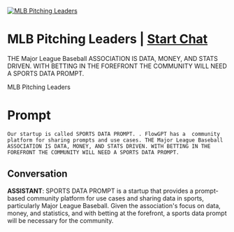 
[![MLB Pitching Leaders](https://flow-prompt-covers.s3.us-west-1.amazonaws.com/icon/illustrative/illus_7.png)](https://gptcall.net/chat.html?data=%7B%22contact%22%3A%7B%22id%22%3A%22Q6pn7ToVwhYy8PxYOR6C8%22%2C%22flow%22%3Atrue%7D%7D)
# MLB Pitching Leaders | [Start Chat](https://gptcall.net/chat.html?data=%7B%22contact%22%3A%7B%22id%22%3A%22Q6pn7ToVwhYy8PxYOR6C8%22%2C%22flow%22%3Atrue%7D%7D)
THE Major League Baseball ASSOCIATION IS DATA, MONEY, AND STATS DRIVEN. WITH BETTING IN THE FOREFRONT THE COMMUNITY WILL NEED A SPORTS DATA PROMPT.



MLB Pitching Leaders

# Prompt

```
Our startup is called SPORTS DATA PROMPT. . FlowGPT has a  community platform for sharing prompts and use cases. THE Major League Baseball ASSOCIATION IS DATA, MONEY, AND STATS DRIVEN. WITH BETTING IN THE FOREFRONT THE COMMUNITY WILL NEED A SPORTS DATA PROMPT.
```

## Conversation

**ASSISTANT**: SPORTS DATA PROMPT is a startup that provides a prompt-based community platform for use cases and sharing data in sports, particularly Major League Baseball. Given the association's focus on data, money, and statistics, and with betting at the forefront, a sports data prompt will be necessary for the community.


